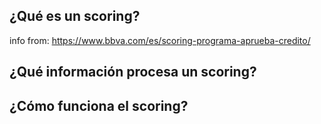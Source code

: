 ## ¿Qué es un scoring?

info from: https://www.bbva.com/es/scoring-programa-aprueba-credito/

## ¿Qué información procesa un scoring?

## ¿Cómo funciona el scoring?
